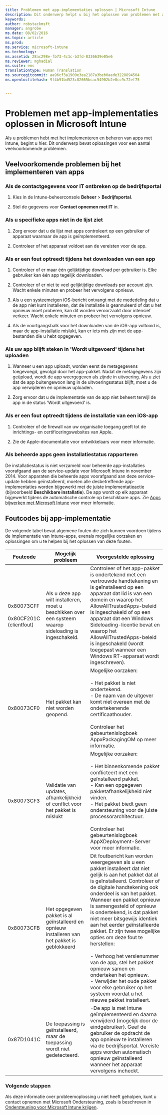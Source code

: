 ```yaml
---
title: Problemen met app-implementaties oplossen | Microsoft Intune
description: Dit onderwerp helpt u bij het oplossen van problemen met app-implementaties in Microsoft Intune.
keywords: 
author: robstackmsft
manager: angrobe
ms.date: 08/02/2016
ms.topic: article
ms.prod: 
ms.service: microsoft-intune
ms.technology: 
ms.assetid: 28ac298e-fb73-4c1c-b3fd-8336639e05e6
ms.reviewer: mghadial
ms.suite: ems
translationtype: Human Translation
ms.sourcegitcommit: aa96cf3a1909e3ea2187a3beb0aede3228894504
ms.openlocfilehash: 9f4b91bd523c82665bcac54902b2e8cc9c72ef75


---
```


# Problemen met app-implementaties oplossen in Microsoft Intune
Als u problemen hebt met het implementeren en beheren van apps met Intune, begint u hier. Dit onderwerp bevat oplossingen voor een aantal veelvoorkomende problemen.

## Veelvoorkomende problemen bij het implementeren van apps

### Als de contactgegevens voor IT ontbreken op de bedrijfsportal

1.  Kies in de Intune-beheerconsole **Beheer** &gt; **Bedrijfsportal**.

2.  Stel de gegevens voor **Contact opnemen met IT** in.

### Als u specifieke apps niet in de lijst ziet

1.  Zorg ervoor dat u de lijst met apps controleert op een gebruiker of apparaat waarnaar de app is geïmplementeerd.

2.  Controleer of het apparaat voldoet aan de vereisten voor de app.

### Als er een fout optreedt tijdens het downloaden van een app

1.  Controleer of er maar één gelijktijdige download per gebruiker is. Elke gebruiker kan één app tegelijk downloaden.

2.  Controleer of er niet te veel gelijktijdige downloads per account zijn. Wacht enkele minuten en probeer het vervolgens opnieuw.

3.  Als u een systeemeigen iOS-bericht ontvangt met de mededeling dat u de app niet kunt installeren, dat de installatie is geannuleerd of dat u het opnieuw moet proberen, kan dit worden veroorzaakt door intensief verkeer. Wacht enkele minuten en probeer het vervolgens opnieuw.

4.  Als de voortgangsbalk voor het downloaden van de iOS-app voltooid is, maar de app-installatie mislukt, kan er iets mis zijn met de app-bestanden die u hebt opgegeven.


### Als uw app blijft steken in 'Wordt uitgevoerd' tijdens het uploaden

1.  Wanneer u een app uploadt, worden eerst de metagegevens toegevoegd, gevolgd door het app-pakket. Nadat de metagegevens zijn geüpload, wordt de app weergegeven als zijnde in uitvoering. Als u ziet dat de app buitengewoon lang in de uitvoeringsstatus blijft, moet u de app verwijderen en opnieuw uploaden.

2.  Zorg ervoor dat u de implementatie van de app niet beheert terwijl de app in de status 'Wordt uitgevoerd' is.

### Als er een fout optreedt tijdens de installatie van een iOS-app

1.  Controleer of de firewall van uw organisatie toegang geeft tot de inrichtings- en certificeringswebsites van Apple.

2.  Zie de Apple-documentatie voor ontwikkelaars voor meer informatie.

### Als beheerde apps geen installatiestatus rapporteren

De installatiestatus is niet verzameld voor beheerde app-installaties voorafgaand aan de service-update voor Microsoft Intune in november 2014. Voor apparaten die beheerde apps voorafgaand aan deze service-update hebben geïnstalleerd, moeten alle desbetreffende app-implementaties worden bijgewerkt met de juiste implementatieactie (bijvoorbeeld **Beschikbare installatie**). De app wordt op elk apparaat bijgewerkt tijdens de automatische controle op beschikbare apps. Zie [Apps bijwerken met Microsoft Intune](/intune/deploy-use/update-apps-using-microsoft-intune) voor meer informatie.

## <a name="BKMK_SoftDistErrorCodes"></a>Foutcodes bij app-implementatie
De volgende tabel bevat algemene fouten die zich kunnen voordoen tijdens de implementatie van Intune-apps, evenals mogelijke oorzaken en oplossingen om u te helpen bij het oplossen van deze fouten.

|Foutcode|Mogelijk probleem|Voorgestelde oplossing|
|--------------|--------------------|------------------------|
|0x80073CFF<br /><br />0x80CF201C (clientfout)|Als u deze app wilt installeren, moet u beschikken over een systeem waarop sideloading is ingeschakeld.|Controleer of het app-pakket is ondertekend met een vertrouwde handtekening en is geïnstalleerd op een apparaat dat lid is van een domein en waarop het AllowAllTrustedApps-beleid is ingeschakeld of op een apparaat dat een Windows Sideloading-licentie bevat en waarop het AllowAllTrustedApps-beleid is ingeschakeld (wordt toegepast wanneer een Windows RT-apparaat wordt ingeschreven).|
|0x80073CF0|Het pakket kan niet worden geopend.|Mogelijke oorzaken:<br /><br />-   Het pakket is niet ondertekend.<br />-   De naam van de uitgever komt niet overeen met de ondertekenende certificaathouder.<br /><br />Controleer het gebeurtenislogboek AppxPackagingOM op meer informatie.|
|0x80073CF3|Validatie van updates, afhankelijkheid of conflict voor het pakket is mislukt|Mogelijke oorzaken:<br /><br />-   Het binnenkomende pakket conflicteert met een geïnstalleerd pakket.<br />-   Kan een opgegeven pakketafhankelijkheid niet vinden.<br />-   Het pakket biedt geen ondersteuning voor de juiste processorarchitectuur.<br /><br />Controleer het gebeurtenislogboek AppXDeployment-Server voor meer informatie.|
|0x80073CFB|Het opgegeven pakket is al geïnstalleerd en opnieuw installeren van het pakket is geblokkeerd|Dit foutbericht kan worden weergegeven als u een pakket installeert dat niet gelijk is aan het pakket dat al is geïnstalleerd. Controleer of de digitale handtekening ook onderdeel is van het pakket. Wanneer een pakket opnieuw is samengesteld of opnieuw is ondertekend, is dat pakket niet meer bitsgewijs identiek aan het eerder geïnstalleerde pakket. Er zijn twee mogelijke opties om deze fout te herstellen:<br /><br />-   Verhoog het versienummer van de app, stel het pakket opnieuw samen en onderteken het opnieuw.<br />-   Verwijder het oude pakket voor elke gebruiker op het systeem voordat u het nieuwe pakket installeert.|
|0x87D1041C|De toepassing is geïnstalleerd, maar de toepassing wordt niet gedetecteerd.|-De app is met Intune geïmplementeerd en daarna verwijderd (mogelijk door de eindgebruiker). Geef de gebruiker de opdracht de app opnieuw te installeren via de bedrijfsportal. Vereiste apps worden automatisch opnieuw geïnstalleerd wanneer het apparaat vervolgens incheckt.|

### Volgende stappen
Als deze informatie over probleemoplossing u niet heeft geholpen, kunt u contact opnemen met Microsoft Ondersteuning, zoals is beschreven in [Ondersteuning voor Microsoft Intune krijgen](how-to-get-support-for-microsoft-intune.md).



<!--HONumber=Aug16_HO5-->


